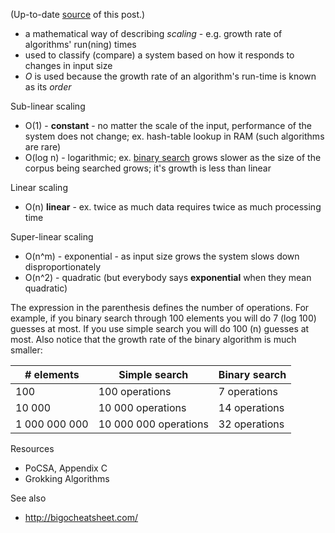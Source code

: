 (Up-to-date [source](https://github.com/jreisinger/blog/blob/master/posts/big-o-notation.md) of this post.)

* a mathematical way of describing *scaling* - e.g. growth rate of algorithms' run(ning) times
* used to classify (compare) a system based on how it responds to changes in input size
* *O* is used because the growth rate of an algorithm's run-time is known as its
    *order*
    
Sub-linear scaling
* O(1) - **constant** - no matter the scale of the input, performance of the system
    does not change; ex. hash-table lookup in RAM (such algorithms are rare)
* O(log n) - logarithmic; ex. [binary search](https://github.com/jreisinger/algorithms-with-perl/blob/master/binary-search) grows slower as the size of the corpus being searched grows; it's growth is less than linear

Linear scaling
* O(n) **linear** - ex. twice as much data requires twice as much processing time

Super-linear scaling
* O(n^m) - exponential - as input size grows the system slows down
    disproportionately
* O(n^2) - quadratic (but everybody says **exponential** when they mean quadratic)

The expression in the parenthesis defines the number of operations. For example, if you binary search through 100 elements you will do 7 (log 100) guesses at most. If you use simple search you will do 100 (n) guesses at most. Also notice that the growth rate of the binary algorithm is much smaller:

| # elements    | Simple search         | Binary search |
|---------------|-----------------------|---------------|
| 100           | 100 operations        | 7 operations  |
| 10 000        | 10 000 operations     | 14 operations |
| 1 000 000 000 | 10 000 000 operations | 32 operations |

Resources

* PoCSA, Appendix C
* Grokking Algorithms

See also

* http://bigocheatsheet.com/
